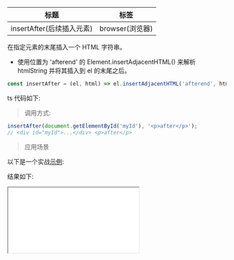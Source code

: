 | 标题                      | 标签            |
| ------------------------- | --------------- |
| insertAfter(后续插入元素) | browser(浏览器) |

在指定元素的末尾插入一个 HTML 字符串。

- 使用位置为 'afterend' 的 Element.insertAdjacentHTML() 来解析 htmlString 并将其插入到 el 的末尾之后。

```js
const insertAfter = (el, html) => el.insertAdjacentHTML('afterend', html);
```

ts 代码如下:

<div class="code-editor" data-url="codes/javascript/ts/insert-after.ts" data-language="typescript"></div>

> 调用方式:

```js
insertAfter(document.getElementById('myId'), '<p>after</p>');
// <div id="myId">...</div> <p>after</p>
```

> 应用场景

以下是一个实战<a href="codes/javascript/html/insert-after.html" target="_blank" rel="noopener noreferrer">示例</a>:

<div class="code-editor" data-url="codes/javascript/html/insert-after.html" data-language="html"></div>

结果如下:

<iframe src="codes/javascript/html/insert-after.html"></iframe>
